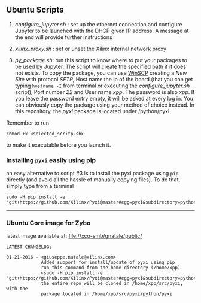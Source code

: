 ## Ubuntu Scripts

1. *configure_jupyter.sh* : set up the ethernet connection and configure Jupyter to be launched with the DHCP given IP address. A message at the end will provide further instructions

2. *xilinx_proxy.sh* : set or unset the Xilinx internal network proxy

3. *py_package.sh*: run this script to know where to put your packages to be used by Jupyter. The script will create the specified path if it does not exists. To copy the package, you can use [WinSCP](https://winscp.net/eng/download.php) creating a *New Site* with protocol *SFTP*, Host name the ip of the board (that you can get typing `hostname -I` from terminal or executing the *configure_jupyter.sh* script), Port number *22* and User name *xpp*. The password is also *xpp*. If you leave the password entry empty, it will be asked at every log in.
You can obviously copy the package using your method of choice instead.
In this repository, the *pyxi* package is located under /python/pyxi

Remember to run
```
chmod +x <selected_scritp.sh>
```
to make it executable before you launch it.

### Installing `pyxi` easily using pip
an easy alternative to script #3 is to install the pyxi package using `pip` directly (and avoid all the hassle of manually copying files). To do that, simply type from a terminal
```
sudo -H pip install -e 'git+https://github.com/Xilinx/Pyxi@master#egg=pyxi&subdirectory=python'
```

------------------------------------------------------------------------------------------------------
### Ubuntu Core image for Zybo

latest image available at: [file://xco-smb/gnatale/public/](file://xco-smb/gnatale/public/)

```
LATEST CHANGELOG:

01-21-2016 - <giuseppe.natale@xilinx.com>
             Added support for install/update of pyxi using pip
             run this command from the home directory (/home/xpp)
             <sudo -H pip install -e 'git+https://github.com/Xilinx/Pyxi@master#egg=pyxi&subdirectory=python'>
             the entire repo will be cloned in /home/xpp/src/pyxi, with the
             package located in /home/xpp/src/pyxi/python/pyxi
```
